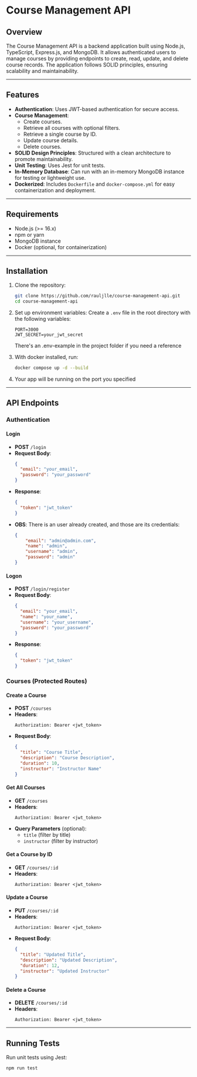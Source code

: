# Course Management API

## Overview
The Course Management API is a backend application built using Node.js, TypeScript, Express.js, and MongoDB. It allows authenticated users to manage courses by providing endpoints to create, read, update, and delete course records. The application follows SOLID principles, ensuring scalability and maintainability.

---

## Features

- **Authentication**: Uses JWT-based authentication for secure access.
- **Course Management**:
  - Create courses.
  - Retrieve all courses with optional filters.
  - Retrieve a single course by ID.
  - Update course details.
  - Delete courses.
- **SOLID Design Principles**: Structured with a clean architecture to promote maintainability.
- **Unit Testing**: Uses Jest for unit tests.
- **In-Memory Database**: Can run with an in-memory MongoDB instance for testing or lightweight use.
- **Dockerized**: Includes `Dockerfile` and `docker-compose.yml` for easy containerization and deployment.

---

## Requirements

- Node.js (>= 16.x)
- npm or yarn
- MongoDB instance
- Docker (optional, for containerization)

---

## Installation

1. Clone the repository:
   ```bash
   git clone https://github.com/rauljlle/course-management-api.git
   cd course-management-api
   ```

2. Set up environment variables:
   Create a `.env` file in the root directory with the following variables:
   ```env
   PORT=3000
   JWT_SECRET=your_jwt_secret
   ```
   There's an .env-example in the project folder if you need a reference

3. With docker installed, run:
   ```bash
   docker compose up -d --build
   ```

4. Your app will be running on the port you specified

---

## API Endpoints

### Authentication

#### Login
- **POST** `/login`
- **Request Body**:
  ```json
  {
    "email": "your_email",
    "password": "your_password"
  }
  ```
- **Response**:
  ```json
  {
    "token": "jwt_token"
  }
  ```
- **OBS**:
    There is an user already created, and those are its credentials:
    ```json
    {
        "email": "admin@admin.com",
        "name": "admin",
        "username": "admin",
        "password": "admin"
    }
    ```

#### Logon
- **POST** `/login/register`
- **Request Body**:
  ```json
  {
    "email": "your_email",
    "name": "your_name",
    "username": "your_username",
    "password": "your_password"
  }
  ```
- **Response**:
  ```json
  {
    "token": "jwt_token"
  }
  ```


### Courses (Protected Routes)

#### Create a Course
- **POST** `/courses`
- **Headers**:
  ```
  Authorization: Bearer <jwt_token>
  ```
- **Request Body**:
  ```json
  {
    "title": "Course Title",
    "description": "Course Description",
    "duration": 10,
    "instructor": "Instructor Name"
  }
  ```

#### Get All Courses
- **GET** `/courses`
- **Headers**:
  ```
  Authorization: Bearer <jwt_token>
  ```
- **Query Parameters** (optional):
  - `title` (filter by title)
  - `instructor` (filter by instructor)

#### Get a Course by ID
- **GET** `/courses/:id`
- **Headers**:
  ```
  Authorization: Bearer <jwt_token>
  ```

#### Update a Course
- **PUT** `/courses/:id`
- **Headers**:
  ```
  Authorization: Bearer <jwt_token>
  ```
- **Request Body**:
  ```json
  {
    "title": "Updated Title",
    "description": "Updated Description",
    "duration": 12,
    "instructor": "Updated Instructor"
  }
  ```

#### Delete a Course
- **DELETE** `/courses/:id`
- **Headers**:
  ```
  Authorization: Bearer <jwt_token>
  ```

---

## Running Tests

Run unit tests using Jest:
```bash
npm run test
```
